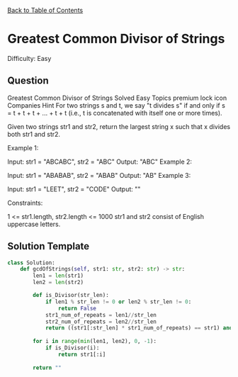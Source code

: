 [Back to Table of Contents](../README.md)

# Greatest Common Divisor of Strings
Difficulty: Easy

## Question
Greatest Common Divisor of Strings
Solved
Easy
Topics
premium lock icon
Companies
Hint
For two strings s and t, we say "t divides s" if and only if s = t + t + t + ... + t + t (i.e., t is concatenated with itself one or more times).

Given two strings str1 and str2, return the largest string x such that x divides both str1 and str2.

 

Example 1:

Input: str1 = "ABCABC", str2 = "ABC"
Output: "ABC"
Example 2:

Input: str1 = "ABABAB", str2 = "ABAB"
Output: "AB"
Example 3:

Input: str1 = "LEET", str2 = "CODE"
Output: ""
 

Constraints:

1 <= str1.length, str2.length <= 1000
str1 and str2 consist of English uppercase letters.

## Solution Template
```python
class Solution:
    def gcdOfStrings(self, str1: str, str2: str) -> str:
        len1 = len(str1)
        len2 = len(str2)

        def is_Divisor(str_len):
            if len1 % str_len != 0 or len2 % str_len != 0:
                return False
            str1_num_of_repeats = len1//str_len
            str2_num_of_repeats = len2//str_len
            return ((str1[:str_len] * str1_num_of_repeats) == str1) and ((str1[:str_len] * str2_num_of_repeats) == str2)
        
        for i in range(min(len1, len2), 0, -1):
            if is_Divisor(i):
                return str1[:i]
        
        return ""
```
